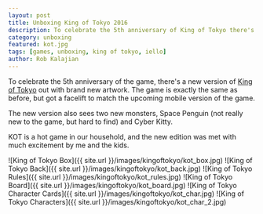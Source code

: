 ```yaml
---
layout: post
title: Unboxing King of Tokyo 2016
description: To celebrate the 5th anniversary of King of Tokyo there's a new version. Let's unbox it and see what's inside.
category: unboxing
featured: kot.jpg
tags: [games, unboxing, king of tokyo, iello]
author: Rob Kalajian
---
```


To celebrate the 5th anniversary of the game, there's a new version of [King of Tokyo](http://www.iellogames.com/KingOfTokyo.html) out with brand new artwork. The game is exactly the same as before, but got a facelift to match the upcoming mobile version of the game.

The new version also sees two new monsters, Space Penguin (not really new to the game, but hard to find) and Cyber Kitty.

KOT is a hot game in our household, and the new edition was met with much excitement by me and the kids.

![King of Tokyo Box]({{ site.url }}/images/kingoftokyo/kot_box.jpg)
![King of Tokyo Back]({{ site.url }}/images/kingoftokyo/kot_back.jpg)
![King of Tokyo Rules]({{ site.url }}/images/kingoftokyo/kot_rules.jpg)
![King of Tokyo Board]({{ site.url }}/images/kingoftokyo/kot_board.jpg)
![King of Tokyo Character Cards]({{ site.url }}/images/kingoftokyo/kot_char.jpg)
![King of Tokyo Characters]({{ site.url }}/images/kingoftokyo/kot_char_2.jpg)
